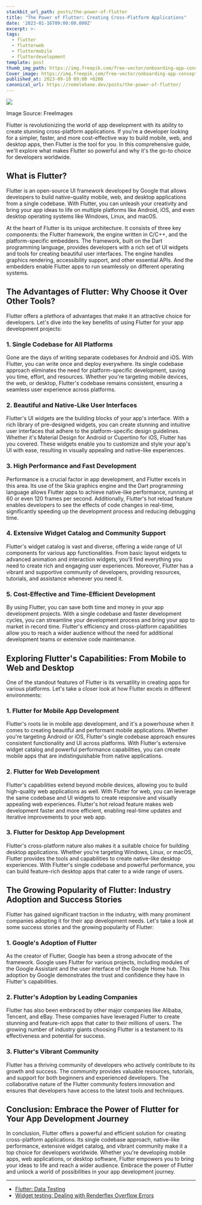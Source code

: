 ```yaml
---
stackbit_url_path: posts/the-power-of-flutter
title: "The Power of Flutter: Creating Cross-Platform Applications"
date: '2023-01-16T09:00:00.000Z'
excerpt: >-
tags:
  - flutter
  - flutterweb
  - fluttermobile
  - flutterdevelopment
template: post
thumb_img_path: https://img.freepik.com/free-vector/onboarding-app-concept-purchase_23-2148415351.jpg?size=626&ext=jpg&ga=GA1.1.1412446893.1704844800&semt=ais
Cover_image: https://img.freepik.com/free-vector/onboarding-app-concept-purchase_23-2148415351.jpg?size=626&ext=jpg&ga=GA1.1.1412446893.1704844800&semt=ais
published_at: 2023-09-10 09:00 +0200
canonical_url: https://remelehane.dev/posts/the-power-of-flutter/
---
```


![](https://img.freepik.com/free-vector/onboarding-app-concept-purchase_23-2148415351.jpg?size=626&ext=jpg&ga=GA1.1.1412446893.1704844800&semt=ais)

Image Source: FreeImages

Flutter is revolutionizing the world of app development with its ability to create stunning cross-platform applications. If you're a developer looking for a simpler, faster, and more cost-effective way to build mobile, web, and desktop apps, then Flutter is the tool for you. In this comprehensive guide, we'll explore what makes Flutter so powerful and why it's the go-to choice for developers worldwide.

What is Flutter?
----------------

Flutter is an open-source UI framework developed by Google that allows developers to build native-quality mobile, web, and desktop applications from a single codebase. With Flutter, you can unleash your creativity and bring your app ideas to life on multiple platforms like Android, iOS, and even desktop operating systems like Windows, Linux, and macOS.

At the heart of Flutter is its unique architecture. It consists of three key components: the Flutter framework, the engine written in C/C++, and the platform-specific embedders. The framework, built on the Dart programming language, provides developers with a rich set of UI widgets and tools for creating beautiful user interfaces. The engine handles graphics rendering, accessibility support, and other essential APIs. And the embedders enable Flutter apps to run seamlessly on different operating systems.

The Advantages of Flutter: Why Choose it Over Other Tools?
----------------------------------------------------------

Flutter offers a plethora of advantages that make it an attractive choice for developers. Let's dive into the key benefits of using Flutter for your app development projects:

### 1\. Single Codebase for All Platforms

Gone are the days of writing separate codebases for Android and iOS. With Flutter, you can write once and deploy everywhere. Its single codebase approach eliminates the need for platform-specific development, saving you time, effort, and resources. Whether you're targeting mobile devices, the web, or desktop, Flutter's codebase remains consistent, ensuring a seamless user experience across platforms.

### 2\. Beautiful and Native-Like User Interfaces

Flutter's UI widgets are the building blocks of your app's interface. With a rich library of pre-designed widgets, you can create stunning and intuitive user interfaces that adhere to the platform-specific design guidelines. Whether it's Material Design for Android or Cupertino for iOS, Flutter has you covered. These widgets enable you to customize and style your app's UI with ease, resulting in visually appealing and native-like experiences.

### 3\. High Performance and Fast Development

Performance is a crucial factor in app development, and Flutter excels in this area. Its use of the Skia graphics engine and the Dart programming language allows Flutter apps to achieve native-like performance, running at 60 or even 120 frames per second. Additionally, Flutter's hot reload feature enables developers to see the effects of code changes in real-time, significantly speeding up the development process and reducing debugging time.

### 4\. Extensive Widget Catalog and Community Support

Flutter's widget catalog is vast and diverse, offering a wide range of UI components for various app functionalities. From basic layout widgets to advanced animation and interaction widgets, you'll find everything you need to create rich and engaging user experiences. Moreover, Flutter has a vibrant and supportive community of developers, providing resources, tutorials, and assistance whenever you need it.

### 5\. Cost-Effective and Time-Efficient Development

By using Flutter, you can save both time and money in your app development projects. With a single codebase and faster development cycles, you can streamline your development process and bring your app to market in record time. Flutter's efficiency and cross-platform capabilities allow you to reach a wider audience without the need for additional development teams or extensive code maintenance.

Exploring Flutter's Capabilities: From Mobile to Web and Desktop
----------------------------------------------------------------

One of the standout features of Flutter is its versatility in creating apps for various platforms. Let's take a closer look at how Flutter excels in different environments:

### 1\. Flutter for Mobile App Development

Flutter's roots lie in mobile app development, and it's a powerhouse when it comes to creating beautiful and performant mobile applications. Whether you're targeting Android or iOS, Flutter's single codebase approach ensures consistent functionality and UI across platforms. With Flutter's extensive widget catalog and powerful performance capabilities, you can create mobile apps that are indistinguishable from native applications.

### 2\. Flutter for Web Development

Flutter's capabilities extend beyond mobile devices, allowing you to build high-quality web applications as well. With Flutter for web, you can leverage the same codebase and UI widgets to create responsive and visually appealing web experiences. Flutter's hot reload feature makes web development faster and more efficient, enabling real-time updates and iterative improvements to your web app.

### 3\. Flutter for Desktop App Development

Flutter's cross-platform nature also makes it a suitable choice for building desktop applications. Whether you're targeting Windows, Linux, or macOS, Flutter provides the tools and capabilities to create native-like desktop experiences. With Flutter's single codebase and powerful performance, you can build feature-rich desktop apps that cater to a wide range of users.

The Growing Popularity of Flutter: Industry Adoption and Success Stories
------------------------------------------------------------------------

Flutter has gained significant traction in the industry, with many prominent companies adopting it for their app development needs. Let's take a look at some success stories and the growing popularity of Flutter:

### 1\. Google's Adoption of Flutter

As the creator of Flutter, Google has been a strong advocate of the framework. Google uses Flutter for various projects, including modules of the Google Assistant and the user interface of the Google Home hub. This adoption by Google demonstrates the trust and confidence they have in Flutter's capabilities.

### 2\. Flutter's Adoption by Leading Companies

Flutter has also been embraced by other major companies like Alibaba, Tencent, and eBay. These companies have leveraged Flutter to create stunning and feature-rich apps that cater to their millions of users. The growing number of industry giants choosing Flutter is a testament to its effectiveness and potential for success.

### 3\. Flutter's Vibrant Community

Flutter has a thriving community of developers who actively contribute to its growth and success. The community provides valuable resources, tutorials, and support for both beginners and experienced developers. The collaborative nature of the Flutter community fosters innovation and ensures that developers have access to the latest tools and techniques.

Conclusion: Embrace the Power of Flutter for Your App Development Journey
-------------------------------------------------------------------------

In conclusion, Flutter offers a powerful and efficient solution for creating cross-platform applications. Its single codebase approach, native-like performance, extensive widget catalog, and vibrant community make it a top choice for developers worldwide. Whether you're developing mobile apps, web applications, or desktop software, Flutter empowers you to bring your ideas to life and reach a wider audience. Embrace the power of Flutter and unlock a world of possibilities in your app development journey.

***

* [Flutter: Data Testing](https://remelehane.dev/posts/flutter-data-testing/)
* [Widget testing: Dealing with Renderflex Overflow Errors](https://remelehane.dev/posts/widget-testing-rendeflex-overflow/)